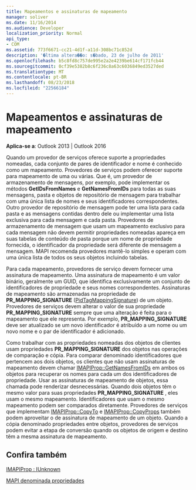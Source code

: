 ```yaml
---
title: Mapeamentos e assinaturas de mapeamento
manager: soliver
ms.date: 11/16/2014
ms.audience: Developer
localization_priority: Normal
api_type:
- COM
ms.assetid: 773f6671-cc21-4d1f-a11d-308bc71c852d
description: '�ltima altera��o: s�bado, 23 de julho de 2011'
ms.openlocfilehash: b5c8fd8c757de995e2a2e4239be614cf171fcb44
ms.sourcegitcommit: 0cf39e5382b8c6f236c8a63c6036849ed3527ded
ms.translationtype: MT
ms.contentlocale: pt-BR
ms.lasthandoff: 08/23/2018
ms.locfileid: "22566184"
---
```

# <a name="mappings-and-mapping-signatures"></a>Mapeamentos e assinaturas de mapeamento

  
  
**Aplica-se a**: Outlook 2013 | Outlook 2016 
  
Quando um provedor de serviços oferece suporte a propriedades nomeadas, cada conjunto de pares de identificador e nome é conhecido como um mapeamento. Provedores de serviços podem oferecer suporte para mapeamento de uma ou várias. Que é, um provedor de armazenamento de mensagens, por exemplo, pode implementar os métodos **GetIDsFromNames** e **GetNamesFromIDs** para todas as suas mensagens, pasta e objetos de repositório de mensagem para trabalhar com uma única lista de nomes e seus identificadores correspondentes. Outro provedor de repositório de mensagem pode ter uma lista para cada pasta e as mensagens contidas dentro dele ou implementar uma lista exclusiva para cada mensagem e cada pasta. Provedores de armazenamento de mensagem que usam um mapeamento exclusivo para cada mensagem não devem permitir propriedades nomeadas apareça em suas tabelas de conteúdo de pasta porque um nome de propriedade fornecida, o identificador da propriedade será diferente de mensagem a mensagem. MAPI recomenda provedores mantê-lo simples e operam com uma única lista de todos os seus objetos incluindo tabelas. 
  
Para cada mapeamento, provedores de serviço devem fornecer uma assinatura de mapeamento. Uma assinatura de mapeamento é um valor binário, geralmente um GUID, que identifica exclusivamente um conjunto de identificadores de propriedade e seus nomes correspondentes. Assinaturas de mapeamento são armazenadas na propriedade de **PR_MAPPING_SIGNATURE** ([PidTagMappingSignature](pidtagmappingsignature-canonical-property.md)) de um objeto. Provedores de serviços devem alterar o valor de sua propriedade **PR_MAPPING_SIGNATURE** sempre que uma alteração é feita para o mapeamento que ele representa. Por exemplo, **PR_MAPPING_SIGNATURE** deve ser atualizado se um novo identificador é atribuído a um nome ou um novo nome e o par de identificador é adicionado. 
  
Como trabalhar com as propriedades nomeadas dos objetos de clientes usam propriedades **PR_MAPPING_SIGNATURE** dos objetos nas operações de comparação e cópia. Para comparar denominado identificadores que pertencem aos dois objetos, os clientes que não usam assinaturas de mapeamento devem chamar [IMAPIProp::GetNamesFromIDs](imapiprop-getnamesfromids.md) em ambos os objetos para recuperar os nomes para cada um dos identificadores de propriedade. Usar as assinaturas de mapeamento de objetos, essa chamada pode renderizar desnecessárias. Quando dois objetos têm o mesmo valor para suas propriedades **PR_MAPPING_SIGNATURE** , eles usam o mesmo mapeamento. Identificadores que usam o mesmo mapeamento podem ser comparados diretamente. Provedores de serviços que implementam [IMAPIProp::CopyTo](imapiprop-copyto.md) e [IMAPIProp::CopyProps](imapiprop-copyprops.md) também podem aproveitar o de assinatura de mapeamento de um objeto. Quando a cópia denominado propriedades entre objetos, provedores de serviços podem evitar a etapa de conversão quando os objetos de origem e destino têm a mesma assinatura de mapeamento. 
  
## <a name="see-also"></a>Confira também



[IMAPIProp : IUnknown](imapipropiunknown.md)


[MAPI denominada propriedades](mapi-named-properties.md)

